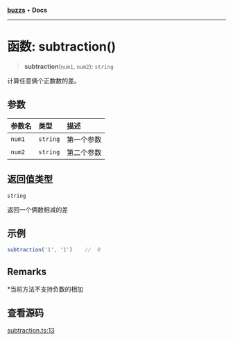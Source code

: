 [**buzzs**](../README.md) • **Docs**

***

# 函数: subtraction()

> **subtraction**(`num1`, `num2`): `string`

计算任意俩个正数数的差。

## 参数

| 参数名 | 类型 | 描述 |
| :------ | :------ | :------ |
| `num1` | `string` | 第一个参数 |
| `num2` | `string` | 第二个参数 |

## 返回值类型

`string`

返回一个俩数相减的差

## 示例

```ts
subtraction('1', '1')    //  0
```

## Remarks

*当前方法不支持负数的相加

## 查看源码

[subtraction.ts:13](https://github.com/Leexiaop/buzz/blob/7b12692d0748898621f219703f0b1bfce5c31863/src/subtraction.ts#L13)
